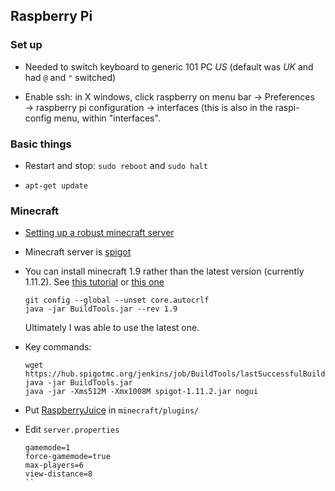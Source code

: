 ## Raspberry Pi

### Set up

- Needed to switch keyboard to generic 101 PC _US_ (default was _UK_
  and had `@` and `"` switched)

- Enable ssh: in X windows, click raspberry on menu bar → Preferences
  → raspberry pi configuration → interfaces (this is also in the raspi-config 
  menu, within "interfaces".


### Basic things

- Restart and stop: `sudo reboot` and `sudo halt`

- `apt-get update`


### Minecraft

- [Setting up a robust minecraft server](http://lemire.me/blog/2016/04/02/setting-up-a-robust-minecraft-server-on-a-raspberry-pi/)

- Minecraft server is [spigot](https://www.spigotmc.org)

- You can install minecraft 1.9 rather than the latest version
  (currently 1.11.2). See
  [this tutorial](https://www.epiphanydigest.com/2016/03/07/learn-to-program-with-minecraft-on-ubuntu/)
  or
  [this one](http://simplyrisc.blogspot.co.uk/2016/03/learn-to-program-with-minecraft-on.html)

  ```
  git config --global --unset core.autocrlf
  java -jar BuildTools.jar --rev 1.9
  ```

  Ultimately I was able to use the latest one.

- Key commands:

  ```
  wget https://hub.spigotmc.org/jenkins/job/BuildTools/lastSuccessfulBuild/artifact/target/BuildTools.jar
  java -jar BuildTools.jar
  java -jar -Xms512M -Xmx1008M spigot-1.11.2.jar nogui
  ```

- Put [RaspberryJuice](https://dev.bukkit.org/projects/raspberryjuice) in `minecraft/plugins/`

- Edit `server.properties`

  ```
  gamemode=1
  force-gamemode=true
  max-players=6
  view-distance=8
  ``
